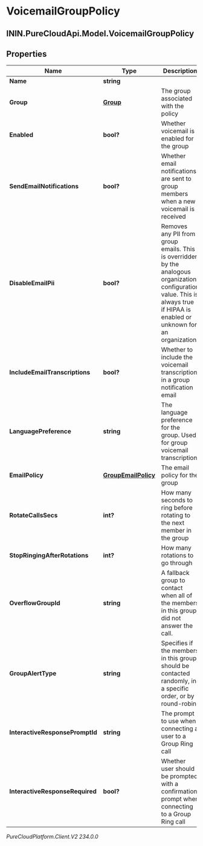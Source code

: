 # VoicemailGroupPolicy

## ININ.PureCloudApi.Model.VoicemailGroupPolicy

## Properties

|Name | Type | Description | Notes|
|------------ | ------------- | ------------- | -------------|
| **Name** | **string** |  | [optional] |
| **Group** | [**Group**](Group) | The group associated with the policy | [optional] |
| **Enabled** | **bool?** | Whether voicemail is enabled for the group | [optional] |
| **SendEmailNotifications** | **bool?** | Whether email notifications are sent to group members when a new voicemail is received | [optional] |
| **DisableEmailPii** | **bool?** | Removes any PII from group emails. This is overridden by the analogous organization configuration value. This is always true if HIPAA is enabled or unknown for an organization. | [optional] |
| **IncludeEmailTranscriptions** | **bool?** | Whether to include the voicemail transcription in a group notification email | [optional] |
| **LanguagePreference** | **string** | The language preference for the group.  Used for group voicemail transcription | [optional] |
| **EmailPolicy** | [**GroupEmailPolicy**](GroupEmailPolicy) | The email policy for the group | [optional] |
| **RotateCallsSecs** | **int?** | How many seconds to ring before rotating to the next member in the group | [optional] |
| **StopRingingAfterRotations** | **int?** | How many rotations to go through | [optional] |
| **OverflowGroupId** | **string** | A fallback group to contact when all of the members in this group did not answer the call. | [optional] |
| **GroupAlertType** | **string** | Specifies if the members in this group should be contacted randomly, in a specific order, or by round-robin. | [optional] |
| **InteractiveResponsePromptId** | **string** | The prompt to use when connecting a user to a Group Ring call | [optional] |
| **InteractiveResponseRequired** | **bool?** | Whether user should be prompted with a confirmation prompt when connecting to a Group Ring call | [optional] |



_PureCloudPlatform.Client.V2 234.0.0_
